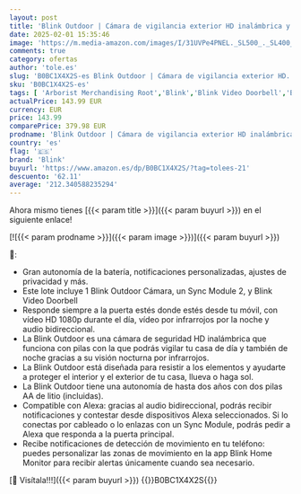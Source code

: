 ```yaml
---
layout: post
title: 'Blink Outdoor | Cámara de vigilancia exterior HD inalámbrica y resistente a la intemperie  4 cámaras + Blink Videotimbre  Video Doorbell  | Audio bidireccional  vídeo HD  compatible con Alexa'
date: 2025-02-01 15:35:46
image: 'https://m.media-amazon.com/images/I/31UVPe4PNEL._SL500_._SL400_.jpg'
comments: true
category: ofertas
author: 'tole.es'
slug: 'B0BC1X4X2S-es Blink Outdoor | Cámara de vigilancia exterior HD...'
sku: 'B0BC1X4X2S-es'
tags: [ 'Arborist Merchandising Root','Blink','Blink Video Doorbell','Bricolaje y herramientas','Cámaras bala de vigilancia','Cámaras de seguridad','Cámaras de vigilancia','Dispositivos Amazon','Dispositivos Amazon y Accesorios','Dispositivos Amazon y accesorios','Electrónica','Fotografía y videocámaras','Instalación eléctrica','Interfonos','Paquetes de dispositivos','Prevención y seguridad','Seguridad e iluminación para hogar inteligente','Self Service','Sensores de movimiento','Sistemas de seguridad para el hogar','Special Features Stores','Timbres con vídeo','Timbres y campanas','alexa','blink','e97153f7-7531-4959-bcaa-edabbf48d7f8_0','e97153f7-7531-4959-bcaa-edabbf48d7f8_5701','e97153f7-7531-4959-bcaa-edabbf48d7f8_8701','🇪🇸', ]
actualPrice: 143.99 EUR
currency: EUR
price: 143.99
comparePrice: 379.98 EUR
prodname: 'Blink Outdoor | Cámara de vigilancia exterior HD inalámbrica y resistente a la intemperie  4 cámaras + Blink Videotimbre  Video Doorbell  | Audio bidireccional  vídeo HD  compatible con Alexa'
country: 'es'
flag: '🇪🇸'
brand: 'Blink'
buyurl: 'https://www.amazon.es/dp/B0BC1X4X2S/?tag=tolees-21'
descuento: '62.11'
average: '212.340588235294'
---
```


Ahora mismo tienes [{{< param title >}}]({{< param buyurl >}}) en el siguiente enlace!

[![{{< param prodname >}}]({{< param image >}})]({{< param buyurl >}})

🔎:

- Gran autonomía de la batería, notificaciones personalizadas, ajustes de privacidad y más.
- Este lote incluye 1 Blink Outdoor Cámara, un Sync Module 2, y Blink Video Doorbell
- Responde siempre a la puerta estés donde estés desde tu móvil, con vídeo HD 1080p durante el día, vídeo por infrarrojos por la noche y audio bidireccional.
- La Blink Outdoor es una cámara de seguridad HD inalámbrica que funciona con pilas con la que podrás vigilar tu casa de día y también de noche gracias a su visión nocturna por infrarrojos.
- La Blink Outdoor está diseñada para resistir a los elementos y ayudarte a proteger el interior y el exterior de tu casa, llueva o haga sol.
- La Blink Outdoor tiene una autonomía de hasta dos años con dos pilas AA de litio (incluidas).
- Compatible con Alexa: gracias al audio bidireccional, podrás recibir notificaciones y contestar desde dispositivos Alexa seleccionados. Si lo conectas por cableado o lo enlazas con un Sync Module, podrás pedir a Alexa que responda a la puerta principal.
- Recibe notificaciones de detección de movimiento en tu teléfono: puedes personalizar las zonas de movimiento en la app Blink Home Monitor para recibir alertas únicamente cuando sea necesario.

[🛒 Visítala!!!]({{< param buyurl >}})
{{<world>}}B0BC1X4X2S{{</world>}}
